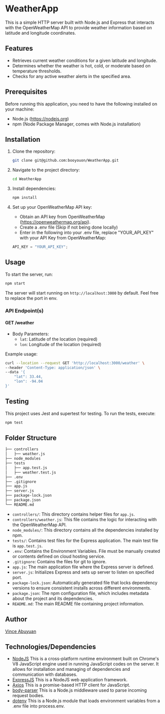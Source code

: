 # WeatherApp

This is a simple HTTP server built with Node.js and Express that interacts with the OpenWeatherMap API to provide weather information based on latitude and longitude coordinates.

## Features

- Retrieves current weather conditions for a given latitude and longitude.
- Determines whether the weather is hot, cold, or moderate based on temperature thresholds.
- Checks for any active weather alerts in the specified area.

## Prerequisites

Before running this application, you need to have the following installed on your machine:

- Node.js (https://nodejs.org)
- npm (Node Package Manager, comes with Node.js installation)

## Installation

1. Clone the repository:

   ```bash
   git clone git@github.com:booyouon/WeatherApp.git
   ```

2. Navigate to the project directory:

   ```bash
   cd WeatherApp
   ```

3. Install dependencies:

   ```bash
   npm install
   ```

4. Set up your OpenWeatherMap API key:

   - Obtain an API key from OpenWeatherMap (https://openweathermap.org/api).
   - Create a .env file (Skip if not being done locally)
   - Enter in the following into your .env file, replace "YOUR_API_KEY" with your API Key from OpenWeatherMap:

   ```javascript
   API_KEY = "YOUR_API_KEY";
   ```

## Usage

To start the server, run:

```bash
npm start
```

The server will start running on `http://localhost:3000` by default. Feel free to replace the port in env.

### API Endpoint(s)

#### GET /weather

- Body Parameters:
  - `lat`: Latitude of the location (required)
  - `lon`: Longitude of the location (required)

Example usage:

```bash
curl --location --request GET 'http://localhost:3000/weather' \
--header 'Content-Type: application/json' \
--data '{
    "lat": 33.44,
    "lon": -94.04
}'
```

## Testing

This project uses Jest and supertest for testing. To run the tests, execute:

```bash
npm test
```

## Folder Structure

```bash
├── controllers
│   ├── weather.js
├── node_modules
├── tests
│   ├── app.test.js
│   ├── weather.test.js
├── .env
├── .gitignore
├── app.js
├── server.js
├── package-lock.json
├── package.json
└── README.md
```

- `controllers/`: This directory contains helper files for `app.js`.
- `controllers/weather.js`: This file contains the logic for interacting with the OpenWeatherMap API.
- `node_modules/`: This directory contains all the dependencies installed by npm.
- `tests/`: Contains test files for the Express application. The main test file is `app.test.js`.
- `.env`: Contains the Environment Variables. File must be manually created or contents defined on cloud hosting service.
- `.gitignore`: Contains the files for git to ignore.
- `app.js`: The main application file where the Express server is defined.
- `server.js`: Initializes Express and sets up server to listen on specified port.
- `package-lock.json`: Automatically generated file that locks dependency versions to ensure consistent installs across different environments.
- `package.json`: The npm configuration file, which includes metadata about the project and its dependencies.
- `README.md`: The main README file containing project information.

## Author

[Vince Abuyuan](https://github.com/booyouon)

## Technologies/Dependencies

- [NodeJS](https://nodejs.org/) This is a cross-platform runtime environment built on Chrome's V8 JavaScript engine used in running JavaScript codes on the server. It allows for installation and managing of dependencies and communication with databases.
- [ExpressJS](https://www.expresjs.org/) This is a NodeJS web application framework.
- [Axios](https://axios-http.com/) This is a promise-based HTTP client for JavaScript.
- [body-parser](https://www.npmjs.com/package/body-parser) This is a Node.js middleware used to parse incoming request bodies.
- [dotenv](https://www.npmjs.com/package/dotenv) This is a Node.js module that loads environment variables from a .env file into process.env.
